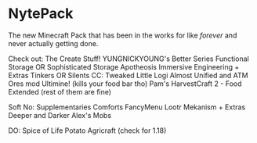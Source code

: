 # NytePack
The new Minecraft Pack that has been in the works for like *forever* and never actually getting done.

Check out:
The Create Stuff!
YUNGNICKYOUNG's Better Series
Functional Storage OR Sophisticated Storage
Apotheosis
Immersive Engineering + Extras
Tinkers OR Silents
CC: Tweaked
Little Logi
Almost Unified and ATM Ores mod
Ultimine! (kills your food bar tho)
Pam's HarvestCraft 2 - Food Extended (rest of them are fine)

Soft No:
Supplementaries
Comforts
FancyMenu
Lootr
Mekanism + Extras
Deeper and Darker
Alex's Mobs

DO:
Spice of Life Potato
Agricraft (check for 1.18)